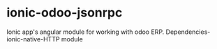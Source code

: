 # ionic-odoo-jsonrpc
Ionic app's angular module for working with odoo ERP.
Dependencies- ionic-native-HTTP module
